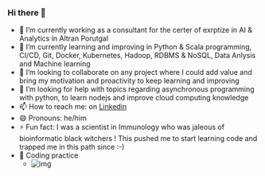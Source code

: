 ### Hi there 👋

- 🔭 I’m currently working as a consultant for the certer of exrptize in AI & Analytics in Altran Porutgal
- 🌱 I’m currently learning and improving in Python & Scala programming, CI/CD, Git, Docker, Kubernetes, Hadoop, RDBMS & NoSQL, Data Anlysis and Machine learning
- 👯 I’m looking to collaborate on any project where I could add value and bring my motivation and proactivity to keep learning and improving
- 🤔 I’m looking for help with topics regarding asynchronous programming with python, to learn nodejs and improve cloud computing knowledge
- 📫 How to reach me: on [Linkedin](https://www.linkedin.com/in/faouzi-braza/)
- 😄 Pronouns: he/him
- ⚡ Fun fact: I was a scientist in Immunology who was jaleous of bioinformatic black witchers ! This pushed me to start learning code and trapped me in this path since :-)
- :kimono: Coding practice 
  - ![img](https://www.codewars.com/users/fbraza/badges/small)
